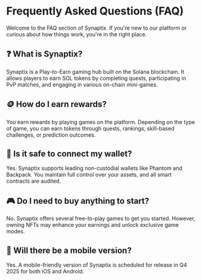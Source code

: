 # Frequently Asked Questions (FAQ)

Welcome to the FAQ section of Synaptix. If you're new to our platform or curious about how things work, you're in the right place.

## ❓ What is Synaptix?
Synaptix is a Play-to-Earn gaming hub built on the Solana blockchain. It allows players to earn SOL tokens by completing quests, participating in PvP matches, and engaging in various on-chain mini-games.

## 🪙 How do I earn rewards?
You earn rewards by playing games on the platform. Depending on the type of game, you can earn tokens through quests, rankings, skill-based challenges, or prediction outcomes.

## 🔐 Is it safe to connect my wallet?
Yes. Synaptix supports leading non-custodial wallets like Phantom and Backpack. You maintain full control over your assets, and all smart contracts are audited.

## 🎮 Do I need to buy anything to start?
No. Synaptix offers several free-to-play games to get you started. However, owning NFTs may enhance your earnings and unlock exclusive game modes.

## 📱 Will there be a mobile version?
Yes. A mobile-friendly version of Synaptix is scheduled for release in Q4 2025 for both iOS and Android.

